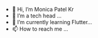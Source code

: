 - 👋 Hi, I’m Monica Patel Kr
- 👀 I’m a tech head ...
- 🌱 I’m currently learning Flutter...
- 📫 How to reach me ...


